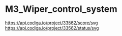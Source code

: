# M3_Wiper_control_system
https://api.codiga.io/project/33562/score/svg
https://api.codiga.io/project/33562/status/svg
